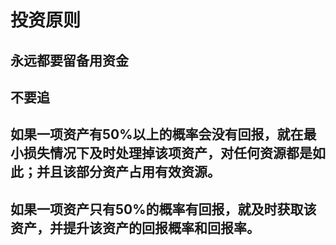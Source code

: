 # 投资原则
## 永远都要留备用资金
## 不要追
## 如果一项资产有50%以上的概率会没有回报，就在最小损失情况下及时处理掉该项资产，对任何资源都是如此；并且该部分资产占用有效资源。
## 如果一项资产只有50%的概率有回报，就及时获取该资产，并提升该资产的回报概率和回报率。

